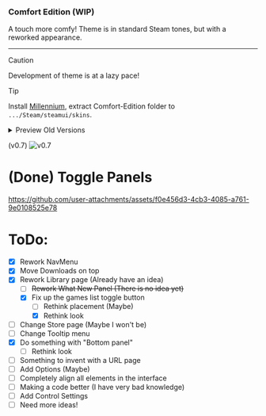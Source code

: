 <h3>
  Comfort Edition (WIP)
</h3>
A touch more comfy! Theme is in standard Steam tones, but with a reworked appearance.
<hr>

> [!caution]
> Development of theme is at a lazy pace!

> [!tip]
> Install [Millennium](https://steambrew.app/), extract Comfort-Edition folder to `.../Steam/steamui/skins`.

<details>
  <summary>Preview Old Versions</summary>

(v0.1)
![v0.1](https://github.com/user-attachments/assets/bd44038a-5c43-4910-b8fb-1695ae2e0ae9)

(v0.5 - v0.6)
![изображение](https://github.com/user-attachments/assets/ac4e5a5f-89c8-44da-9a4e-0837e8ac341e)

# (WIP) Toggle Left GamesList
https://github.com/user-attachments/assets/e964de43-1f01-4321-8670-e2717dbf4c48

</details>

(v0.7)
![v0.7](https://github.com/user-attachments/assets/f5c8597d-1dd4-45a5-9bd0-c7748aeb6140)


# (Done) Toggle Panels
https://github.com/user-attachments/assets/f0e456d3-4cb3-4085-a761-9e0108525e78



# ToDo:
- [x] Rework NavMenu
- [x] Move Downloads on top
- [x] Rework Library page (Already have an idea)
  - [ ] ~~Rework What New Panel (There is no idea yet)~~
  - [x] Fix up the games list toggle button
    - [ ] Rethink placement (Maybe)
    - [x] Rethink look
- [ ] Change Store page (Maybe I won't be)
- [ ] Change Tooltip menu
- [x] Do something with "Bottom panel"
  - [ ] Rethink look
- [ ] Something to invent with a URL page
- [ ] Add Options (Maybe)
- [ ] Completely align all elements in the interface
- [ ] Making a code better (I have very bad knowledge)
- [ ] Add Control Settings
- [ ] Need more ideas!
